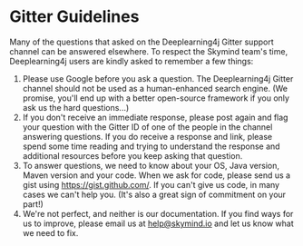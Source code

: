 # Gitter Guidelines

Many of the questions that asked on the Deeplearning4j Gitter support channel can be answered elsewhere. To respect the Skymind team's time, Deeplearning4j users are kindly asked to remember a few things:

1. Please use Google before you ask a question. The Deeplearning4j Gitter channel should not be used as a human-enhanced search engine. (We promise, you'll end up with a better open-source framework if you only ask us the hard questions...)
2. If you don't receive an immediate response, please post again and flag your question with the Gitter ID of one of the people in the channel answering questions. If you do receive a response and link, please spend some time reading and trying to understand the response and additional resources before you keep asking that question. 
3. To answer questions, we need to know about your OS, Java version, Maven version and your code. When we ask for code, please send us a gist using https://gist.github.com/. If you can't give us code, in many cases we can't help you. (It's also a great sign of commitment on your part!)
4. We're not perfect, and neither is our documentation. If you find ways for us to improve, please email us at help@skymind.io and let us know what we need to fix. 
